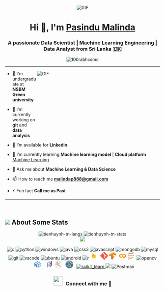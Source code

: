 
<p align="center"> <img height="110" width="110" alt="GIF" src="https://raw.githubusercontent.com/7oSkaaa/7oSkaaa/refs/heads/main/Images/about_me.gif"> </p>

<h1 align="center">Hi 👋, I'm <a href="https://100rabhcsmc.github.io/Me.io/" target="blank">Pasindu Malinda</a></h1>

<h3 align="center">A passionate Data Scientist | Machine Learning Engineering | Data Analyst from Sri Lanka 🇱🇰</h3>

<p align="center"> <img src="https://komarev.com/ghpvc/?username=100rabhcsmc&label=Profile%20views&color=0e75b6&style=flat" alt="100rabhcsmc" /> </p>

---


<img align="right" height="210" width= "400" alt="GIF" src="https://media.giphy.com/media/CVtNe84hhYF9u/giphy.gif" />

- 🏫 I'm undergraduate at **NSBM Green university**
   
- 🔭 I’m currently working on **git** and **data analysis**
  
- 🤝 I’m available for **Linkedin**.

- 🌱 I’m currently learning **Machine learning model** | **Cloud platform** <a href="https://github.com/aswintechguy/Machine-Learning-Projects" target="blank">Machine Learning</a>

- 💬 Ask me about **Machine Learning & Data Science**

- 📫 How to reach me **malindap888@gmail.com**
  
- ⚡ Fun fact **Call me as Pasi**

---
<br/>

## <img src="https://media0.giphy.com/media/cNZqrH5IzOG0xrlWks/giphy.gif?cid=ecf05e47map255q427en9uprqc1sb0unjq5k4fnqg5pmhhs4&rid=giphy.gif&ct=s" width="50px"> About Some Stats
<div align="center">
<img height="150em" src="https://github-readme-stats.vercel.app/api/top-langs/?username=Malinda1&layout=compact&show_icon=true&theme=algolia" alt="tienhuynh-tn-langs"/>
<img height="150em" src="https://github-readme-stats.vercel.app/api/?username=Malinda1&layout=compact&show_icon=true&theme=algolia" alt="tienhuynh-tn-stats"/>
</div>
<div align="center">
  <img src="http://github-readme-streak-stats.herokuapp.com?user=Malinda1&theme=algolia&background=0d1117&hide_border=true" />
</div>

<p align="center">
<img src="https://user-images.githubusercontent.com/59575502/127426751-01af6b81-3523-47d2-95b8-6166f9c3c3aa.png" alt="c" width="25" height="25" />
<img src="https://user-images.githubusercontent.com/59575502/127426759-a687aa90-d647-46c9-86f7-c8e948f8095e.png" alt="python" width="25" height="25" />
<img src="https://user-images.githubusercontent.com/59575502/127427981-bfaa39a1-bce1-4f63-85c4-f61f14f39f46.png" alt="windows" width="25" height="25" />
<img src="https://user-images.githubusercontent.com/59575502/127428627-06e9cfab-80ba-45a2-8891-96121397ec9c.png" alt="java" width="25" height="25" />
<img src="https://user-images.githubusercontent.com/59575502/127426315-abe01b56-a385-455d-9caf-40bc7022a3d3.png" alt="css3" width="25" height="25" />
<img src="https://user-images.githubusercontent.com/59575502/127426312-4a7a6d79-4b40-4b06-8c94-824ea3e8410e.png" alt="javascript" width="25" height="25" />
<img src="https://user-images.githubusercontent.com/59575502/127426153-6f6d6c91-9778-43d9-a1df-95df61f23438.png" alt="mongodb" width="25" height="25" />
<img src="https://user-images.githubusercontent.com/59575502/127428630-7563c6a0-4ce4-4b21-9473-b7c2b149f3c4.png" alt="mysql" width="25" height="25" />
<img src="https://user-images.githubusercontent.com/59575502/127427975-18b027b4-dc7f-4616-b9b4-42019b54e8db.png" alt="git" width="25" height="25" />
<img src="https://user-images.githubusercontent.com/59575502/127427980-4b5ba4cf-daee-474f-a500-872181ccc470.png" alt="vscode" width="25" height="25" />
<img src="https://user-images.githubusercontent.com/59575502/127427977-74d3fe09-d1c3-447a-9446-b28aae6df5cb.png" alt="ubuntu" width="25" height="25" />
<img src="https://user-images.githubusercontent.com/59575502/127427342-0ff4c732-b5dd-4f67-b4d3-e6cc3d9d7f72.png" alt="android" width="25" height="25" />
<img src="https://user-images.githubusercontent.com/59575502/127426760-7a199e4d-b13d-4da3-8df1-f3c07713d8ff.png" alt="r" width="25" height="25" />
<img src = 'https://github.com/saumya66/saumya66/blob/main/assets/logo/firebase.png' height='25'/>&nbsp;
<img src = 'https://github.com/saumya66/saumya66/blob/main/assets/logo/git.png' height='25'/>&nbsp;<img src = 'https://github.com/saumya66/saumya66/blob/main/assets/logo/tens.png' height='25'/>&nbsp;  <img src = 'https://github.com/saumya66/saumya66/blob/main/assets/logo/colab.png' height='25'/>&nbsp;<img src = 'https://github.com/saumya66/saumya66/blob/main/assets/logo/jupy.png' height='25'/>&nbsp;
<img src="https://www.vectorlogo.zone/logos/opencv/opencv-icon.svg" alt="opencv" width="25" height="25"/> 
<img src="https://github.com/shaurya-src/shaurya-src/blob/main/Assets/NumPy.png" height=25 hspace=10>
<img src="https://github.com/shaurya-src/shaurya-src/blob/main/Assets/pandas_logo.png" height=25 >
<img src="https://github.com/shaurya-src/shaurya-src/blob/main/Assets/Matplotlib.png" height=25 >
<img src="https://github.com/shaurya-src/shaurya-src/blob/main/Assets/scipy.png" height=25 >
<a  margin="10" href="https://scikit-learn.org/" target="_blank"><img margin="10px" height="25" src="https://upload.wikimedia.org/wikipedia/commons/0/05/Scikit_learn_logo_small.svg" alt="scikit_learn"/> </a>
<code><img height="25" src="https://user-images.githubusercontent.com/55251741/126321116-0c530eac-e84e-4cef-8646-29b366dce995.png"></code>
<img height="25" src="https://user-images.githubusercontent.com/25181517/192109061-e138ca71-337c-4019-8d42-4792fdaa7128.png" alt="Postman"/>

</p>


<h3 align="center" > <img src="https://media.giphy.com/media/iY8CRBdQXODJSCERIr/giphy.gif" width="30" height="30" style="margin-right: 10px;">Connect with me 🤝 </h3>

